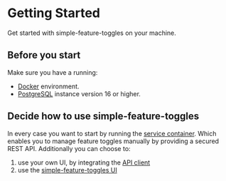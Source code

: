 # Getting Started

Get started with simple-feature-toggles on your machine.

## Before you start

Make sure you have a running:
- [Docker](https://www.docker.com/) environment.
- [PostgreSQL](https://www.postgresql.org/) instance version 16 or higher.

## Decide how to use simple-feature-toggles

In every case you want to start by running the [service container](service).
Which enables you to manage feature toggles manually by providing a secured REST API.
Additionally you can choose to:
1. use your own UI, by integrating the [API client](api-client)
2. use the [simple-feature-toggles UI](ui)
